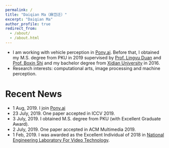 ```yaml
---
permalink: /
title: "Daiqian Ma（麻岱迁）"
excerpt: "Daiqian Ma"
author_profile: true
redirect_from: 
  - /about/
  - /about.html
---
```


* I am working with vehicle perception in [Pony.ai](https://www.pony.ai/). Before that, I obtained my M.S. degree from PKU in 2019 supervised by [Prof. Lingyu Duan](https://scholar.google.com/citations?user=hsXZOgIAAAAJ&hl=en) and [Prof. Boxin Shi](http://alumni.media.mit.edu/~shiboxin/) and my bachelor degree from [Xidian University](https://en.xidian.edu.cn/) in 2016.
* Research interests: computational arts, image processing and machine perception.


# Recent News
*  1 Aug,  2019. I join [Pony.ai](https://www.pony.ai/)
* 23 July, 2019. One paper accepted in ICCV 2019.
*  3 July, 2019. I obtained M.S. degree from PKU (with Excellent Graduate Award).
*  2 July, 2019. One paper accepted in ACM Multimedia 2019.
*  1 Feb,  2019. I was awarded as the Excellent Individual of 2018 in [National Engineering Laboratory For Video Technology](http://idm.pku.edu.cn/).
